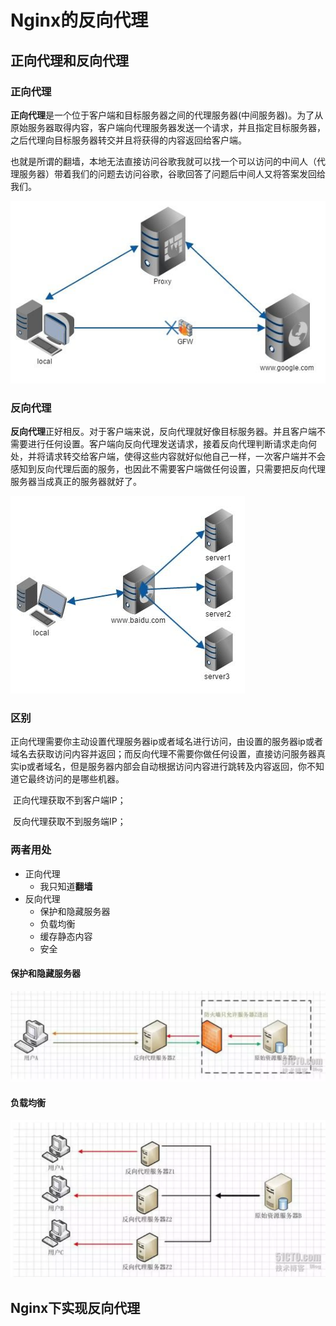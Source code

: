 # Nginx的反向代理

## 正向代理和反向代理

### 正向代理

​	**正向代理**是一个位于客户端和目标服务器之间的代理服务器(中间服务器)。为了从原始服务器取得内容，客户端向代理服务器发送一个请求，并且指定目标服务器，之后代理向目标服务器转交并且将获得的内容返回给客户端。

​	也就是所谓的翻墙，本地无法直接访问谷歌我就可以找一个可以访问的中间人（代理服务器）带着我们的问题去访问谷歌，谷歌回答了问题后中间人又将答案发回给我们。

![img](..\static\v2-07ededff1d415c1fa2db3fd89378eda0_hd.jpg)

### 反向代理

​	**反向代理**正好相反。对于客户端来说，反向代理就好像目标服务器。并且客户端不需要进行任何设置。客户端向反向代理发送请求，接着反向代理判断请求走向何处，并将请求转交给客户端，使得这些内容就好似他自己一样，一次客户端并不会感知到反向代理后面的服务，也因此不需要客户端做任何设置，只需要把反向代理服务器当成真正的服务器就好了。

![img](..\static\v2-816f7595d80b7ef36bf958764a873cba_hd.jpg)

### 区别

​	正向代理需要你主动设置代理服务器ip或者域名进行访问，由设置的服务器ip或者域名去获取访问内容并返回；而反向代理不需要你做任何设置，直接访问服务器真实ip或者域名，但是服务器内部会自动根据访问内容进行跳转及内容返回，你不知道它最终访问的是哪些机器。

​	正向代理获取不到客户端IP；

​	反向代理获取不到服务端IP；

### 两者用处

* 正向代理
  * 我只知道**翻墙**
* 反向代理
  * 保护和隐藏服务器
  * 负载均衡
  * 缓存静态内容
  * 安全

#### 保护和隐藏服务器

![1555751949189](..\static\1555751949189.png)

#### 负载均衡

![1555751898376](..\static\1555751898376.png)



## Nginx下实现反向代理